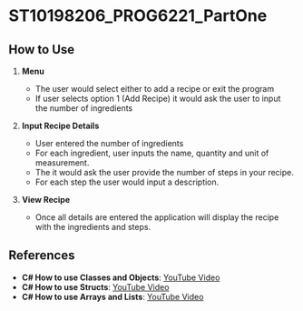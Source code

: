 # ST10198206_PROG6221_PartOne

## How to Use

1. **Menu**
   - The user would select either to add a recipe or exit the program
   - If user selects option 1 (Add Recipe) it would ask the user to input the number of ingredients

3. **Input Recipe Details**
    - User entered the number of ingredients 
    - For each ingredient, user inputs the name, quantity and unit of measurement.
    - The it would ask the user provide the number of steps in your recipe.
    - For each step the user would input a description.

4. **View Recipe**
    - Once all details are entered the application will display the recipe with the ingredients and steps.

## References
- **C# How to use Classes and Objects**: [YouTube Video](https://www.youtube.com/watch?v=O8lc8MPxw64&list=PL4CCSwmU04Mh-1jjEBgpttAnZSA0bfhop&index=9)
- **C# How to use Structs**: [YouTube Video](https://youtu.be/rX_0qrHd8RM?si=pj59t04bvQLeuo7X)
- **C# How to use Arrays and Lists**: [YouTube Video](https://youtu.be/cmdBpKEEPbY?si=eB5M4NP_NVL_c8sh)


